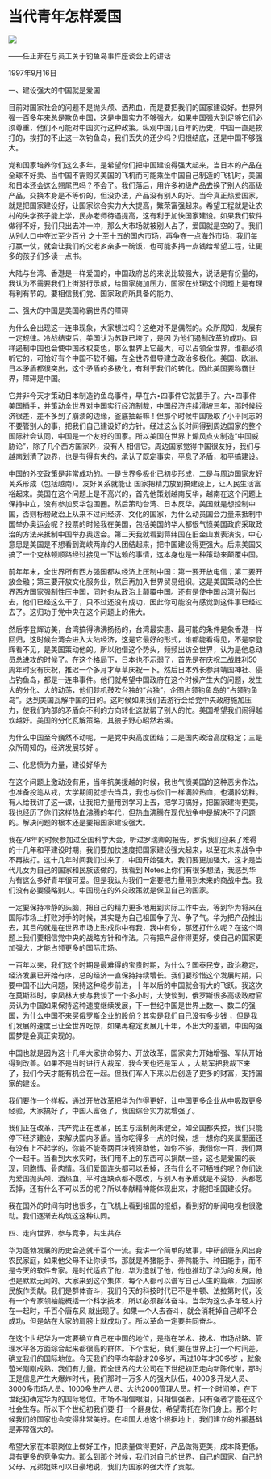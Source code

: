 # 当代青年怎样爱国
<img class="pv" src="https://api.visitor.plantree.me/visitor-badge/pv?namespace=plantree.me&key=renzhengfei-speeches/当代青年怎样爱国.md">


——任正非在与员工关于钓鱼岛事件座谈会上的讲话

1997年9月16日







一、建设强大的中国就是爱国

目前对国家社会的问题不是抛头颅、洒热血，而是要把我们的国家建设好。世界列强一百多年来总是欺负中国，这是中国实力不够强大。如果中国强大到足够它们必须尊重，他们不可能对中国实行这种政策。纵观中国几百年的历史，中国一直是挨打的，挨打的不止这一次钓鱼岛，我们丢失的还少吗？归根结底，还是中国不够强大。

党和国家培养你们这么多年，是希望你们把中国建设得强大起来，当日本的产品在全球不好卖、当中国不需购买美国的飞机而可能乘坐中国自己制造的飞机时，美国和日本还会这么翘尾巴吗？不会了。我们落后，用许多初级产品去换了别人的高级产品，交换本身是不等价的，但没办法，产品没有别人的好。当今真正热爱国家，就是把国家建设好，让国家综合实力大大提高，繁荣富强起来。希望工程就是让农村的失学孩子能上学，民办老师待遇提高，这有利于加快国家建设。如果我们软件做得不好，我们只出去冲一冲，那么大市场就被别人占了，爱国就是空的了。我们从别人口中夺过至少百分 之十至十五的国内市场，再争夺一点海外市场，我们每打赢一仗，就会让我们的父老乡亲多一碗饭，也可能多捐一点钱给希望工程，让更多的孩子们多读一点书。

大陆与台湾、香港是一样爱国的，中国政府总的来说比较强大，说话是有份量的，我认为不需要我们上街游行示威，给国家施加压力，国家在处理这个问题上是有理有利有节的。要相信我们党、国家政府所具备的能力。

二、强大的中国是美国称霸世界的障碍

为什么会出现这一连串现象，大家想过吗？这绝对不是偶然的。众所周知，发展有一定规律。冷战结束后，美国认为苏联已垮了，是因 为他们遏制改革的成功。同样遏制中国也会使中国政权变色，那么世界上它最大，可以占领全世界，谁都必须听它的，可恰好有个中国不软不媚，在全世界倡导建立政治多极化。美国、欧洲、日本矛盾都很突出，这个矛盾的多极化，有利于我们的转化。因此美国要称霸世界，障碍是中国。

它并非今天才策动日本制造钓鱼岛事件，早在六•四事件它就插手了。六•四事件美国插手，并策动全世界对中国实行经济制裁，中国经济连续滑坡三年，那时候经济很差，差不多到了崩溃的边缘，釜底抽薪嘛！但那个时候中国吸取了小平同志的不要管别人的事，把我们自己建设好的方针。经过这么长时间得到周边国家的整个国际社会认同，中国是一个友好的国家。所以美国在世界上煽风点火制造“中国威胁论”，除了几个西方国家外，没有人 相信它。周边国家觉得中国很友好，我们与越南划清了边界，也是有得有失的，承认了既定事实，平息了矛盾，和平搞建设。

中国的外交政策是非常成功的。一是世界多极化已初步形成，二是与周边国家友好关系形成（包括越南）。友好关系就能让 国家把精力放到搞建设上，让人民生活富裕起来。美国在这个问题上是不高兴的，首先他策划越南反华，越南在这个问题上保持中立，没有参加反华包围圈。然后策动台湾、日本反华。美国就是想控制中国，否则标榜政治上从来不过问经济、文化的国家，为什么动员国会力量来抵制中国举办奥运会呢？投票的时候我在美国，包括美国的华人都很气愤美国政府采取政治的方法来抵制中国举办奥运会。第二天我就看到蒋纬国在旧金山发表演说，中心意思是美国是不想看到海峡两岸的人团结起来，把中国建设得更强大。后来美国又搞了一个克林顿顺路经过接见一下达赖的事情，这本身也是一种策动来颠覆中国。

前年年末，全世界所有西方强国都从经济上压制中国：第一要开放电信；第二要开放金融；第三要开放文化服务业，然后再加入世界贸易组织。这是美国策动的全世界西方国家强制性压中国，同时也从政治上颠覆中国。还有是使中国台湾分裂出去，他们已经这么干了，只不过还没有成功，因此你可能没有感觉到这件事已经过去了。这归功于党中央在这个问题上的伟大。

然后李登辉访美，台湾搞得沸沸扬扬的，台湾最实惠、最可能的条件是象香港一样回归，这时候台湾会进入大陆经济，这是它最好的形式，谁都能看得见，不是李登辉看不见，是美国策动他的。所以他借这个势头，频频出访全世界，认为是他总动员总进攻的时候了。在这个格局下，日本也不示弱了，首先是在庆祝二战胜利50周年时没有庆祝，推迟一个多月才草草庆祝一下。然后日本外长参拜靖国神社、侵占钓鱼岛，都是一连串事件。他们就希望中国政府在这个时候产生大的问题，发生大的分化、大的动荡，他们趁机鼓吹台独的“台独”，企图占领钓鱼岛的“占领钓鱼岛”。达到美国瓦解中国的目的。这时候如果我们去游行会给党中央政府施加压力，使我们内部的矛盾向不利的方向转化这就帮了别人的忙。美国希望我们闹得越欢越好。美国的分化瓦解策略，其狼子野心昭然若揭。

为什么中国至今巍然不动呢，一是党中央高度团结；二是国内政治高度稳定；三是众所周知的，经济发展较好 。

三、化悲愤为力量，建设好华为

在这个问题上激动没有用，当年抗美援越的时候，我也气愤美国的这种恶劣作法，也准备投笔从戎，大学期间就想去当兵，我也与你们一样满腔热血，也满腔幼稚。有人给我讲了这一课，让我把力量用到学习上去，把学习搞好，把国家建得更美，我也经历了你们这样热血沸腾的年代，但热血沸腾在现代战争中是解决不了问题的。解决问题的根本还是要把国家建设强大。

我在78年的时候参加过全国科学大会，听过罗瑞卿的报告，罗说我们迎来了难得的十几年和平建设时期，我们要加快速度把国家建设强大起来，以至在未来战争中不再挨打。这十几年时间我们过来了，中国开始强大。我们要更加强大，这才是当代儿女为自己的国家和民族该做的。我看到 Notes上你们有很多想法，我感到华为有这么多好青年很可爱。但是我认为我们一定要把力量用到未来的商战中去。我们没有必要侵略别人。中国现在的外交政策就是保卫自己的国家。

一定要保持冷静的头脑，把自己的精力更多地用到实际工作中去，等到华为将来在国际市场上打败对手的时候，其实是为自己祖国争了光、争了气。华为把产品推出去，其目的就是在世界市场上形成你中有我，我中有你，那还打什么呢？在这个问题上我们要相信党中央的战略方针和作法。只有把产品作得更好，使自己的国家更加强大，才能占领更多的国际市场。

一百年以来，我们这个时期是最难得的宝贵时期，为什么？国泰民安，政治稳定，经济发展已开始有序，总的经济一直保持持续增长。我们要珍惜这个发展时期，只要中国不出大问题，保持这种稳步前进，十年以后的中国就会有大的飞跃。我这次在莫斯科时，李凤林大使与我谈了一个多小时，大使谈到，俄罗斯很多高级政府官员认为中国如果保持这种速度继续发展，下一世纪中国是世界上数一、数二的强国，为什么中国不来买俄罗斯企业的股份？其实是我们自己没有多少钱 ，但是我们发展的速度已让全世界吃惊，如果再稳定发展几十年，不出大的差错，中国的强国梦是会真正实现的。

中国也就是因为这十几年大家拼命努力、开放改革，国家实力开始增强、军队开始得到改善。如果不是当时进行大裁军，我今天也还是军人 ，大裁军把我裁下来了，我们今天才能有机会在一起。但我们军人下来以后创造了更多的财富，支持国家的建设。

我们要作一个样板，通过开放改革把华为作得更好，让中国更多企业从中吸取更多经验，大家搞好了，中国人富强了，我国综合实力就增强了。

我们正在改革，共产党正在改革，民主与法制尚未健全，如全国都失控，我们只能停下经济建设，来解决国内矛盾。当你吃得多一点的时候，想一想你的亲属里面还有没有上不起学的，你能不能寄两百块钱资助他，如你不够，我借你一百，我们两个一起干。当看到大水灾时，我们用不上的东西可以捐献一些，这也是爱国的表现，同胞情、骨肉情。我们爱国连头都可以丢掉，还有什么不可牺牲的呢？你们说为爱国抛头颅、洒热血，平时连缺点都不愿改，与别人有矛盾就是不妥协，头都愿丢掉，还有什么不可以丢的呢？所以奉献精神能体现出来，才能把祖国建设好。

我在国外的时间有时也很多，在飞机上看到祖国的报纸，看到好的新闻电视也很激动。我们逐渐去构筑这这种认同。

四、走向世界，参与竞争，共生共存

华为蓬勃发展的历史会造就千百个一流。我讲一个简单的故事，中研部唐东风出身农民家庭，如果他父母不让你读书，那就是养猪能手、养鸭能手、种田能手，而不是今天的软件专家。是时代适应了他，华为造就了他，他也推动了华为的发展，他也是默默无闻的。大家来到这个集体，每个人都可以谱写自己人生的篇章，为国家民族作贡献。我们是群体奋斗，我们今天的科技时代已不是牛顿、法拉第时代，没有一个专家领袖能概括一个科学技术，所以必须群体奋斗。当华为这么多年轻人拧在一起时，千百个唐东风 就出现了。如果一个人去奋斗，就会消耗掉自己却不会成功，但是站在大家的肩膀上就成功了。所以革命一定要共同奋斗。

在这个世纪华为一定要确立自己在中国的地位，是指在学术、技术、市场战略、管理水平各方面综合起来都很高的群体。下个世纪，我们要在世界上打一个时间差，确立我们的国际地位。今天我们的平均年龄才20多岁，再过10年才30多岁 ，就象苞米刚刚成熟，我们有力量。而全世界的大公司在下世纪初正走向新陈代谢，那时正是信息产生大爆炸时代，我们那时一万多人的强大队伍，4000多开发人员、3000多市场人员、1000多生产人员、大约2000管理人员。打一个时间差，在下世纪初确定华为的国际地位。市场不相信眼泪，只相信强者。只有强者才能在这个社会生存。所以下个世纪初我们要 打一个翻身仗，希望寄托在你们身上。那个时候我们的国家也会变得非常美好。在祖国大地这个根据地上，我们建立的外援基础是非常强大的。

希望大家在本职岗位上做好工作，把质量做得更好，产品做得更美，成本降更低，具有更多的竞争实力。那么到那个时候，我们对自己的世界、自己的国家、自己的父母、兄弟姐妹可以自豪地说，我们为国家的强大作了贡献。
